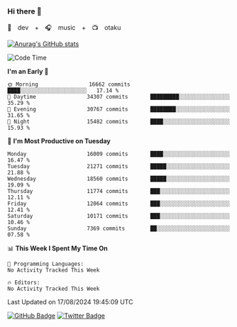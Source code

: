 ### Hi there 👋

🚀　dev　+　🎧　music　+　📺　otaku


[![Anurag's GitHub stats](https://github-readme-stats.vercel.app/api?username=koheitasaka&count_private=true&show_icons=true&theme=monokai)](https://github.com/koheitasaka/github-readme-stats)

<!--START_SECTION:waka-->
![Code Time](http://img.shields.io/badge/Code%20Time-1%2C161%20hrs%2023%20mins-blue)

**I'm an Early 🐤** 

```text
🌞 Morning                16662 commits       ████░░░░░░░░░░░░░░░░░░░░░   17.14 % 
🌆 Daytime                34307 commits       █████████░░░░░░░░░░░░░░░░   35.29 % 
🌃 Evening                30767 commits       ████████░░░░░░░░░░░░░░░░░   31.65 % 
🌙 Night                  15482 commits       ████░░░░░░░░░░░░░░░░░░░░░   15.93 % 
```
📅 **I'm Most Productive on Tuesday** 

```text
Monday                   16009 commits       ████░░░░░░░░░░░░░░░░░░░░░   16.47 % 
Tuesday                  21271 commits       █████░░░░░░░░░░░░░░░░░░░░   21.88 % 
Wednesday                18560 commits       █████░░░░░░░░░░░░░░░░░░░░   19.09 % 
Thursday                 11774 commits       ███░░░░░░░░░░░░░░░░░░░░░░   12.11 % 
Friday                   12064 commits       ███░░░░░░░░░░░░░░░░░░░░░░   12.41 % 
Saturday                 10171 commits       ███░░░░░░░░░░░░░░░░░░░░░░   10.46 % 
Sunday                   7369 commits        ██░░░░░░░░░░░░░░░░░░░░░░░   07.58 % 
```


📊 **This Week I Spent My Time On** 

```text
💬 Programming Languages: 
No Activity Tracked This Week

🔥 Editors: 
No Activity Tracked This Week
```


 Last Updated on 17/08/2024 19:45:09 UTC
<!--END_SECTION:waka-->

[![GitHub Badge](https://img.shields.io/badge/GitHub-100000?style=for-the-badge&logo=github&logoColor=white)](https://github.com/koheitasaka)
[![Twitter Badge](https://img.shields.io/badge/Twitter-1DA1F2?style=for-the-badge&logo=twitter&logoColor=white)](https://twitter.com/sleep_asleep_)
